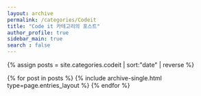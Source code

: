 ```yaml
---
layout: archive
permalink: /categories/Codeit
title: "Code it 카테고리의 포스트"
author_profile: true
sidebar_main: true
search : false
---
```


{% assign posts = site.categories.codeit | sort:"date" | reverse %}

{% for post in posts %}
  {% include archive-single.html type=page.entries_layout %}
{% endfor %}
